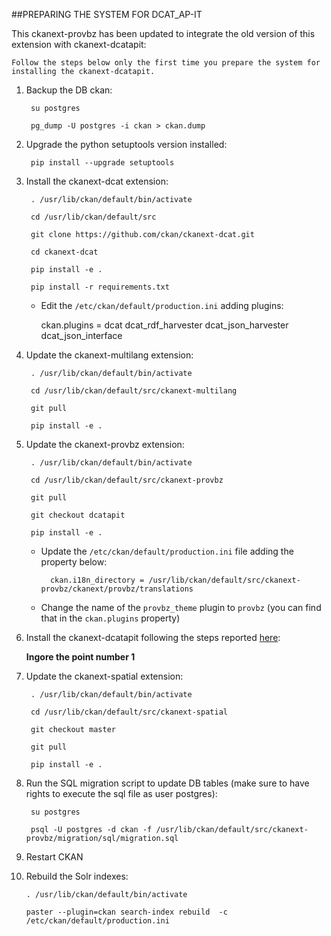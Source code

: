 
##PREPARING THE SYSTEM FOR DCAT_AP-IT

This ckanext-provbz has been updated to integrate the old version of this extension with ckanext-dcatapit:

	Follow the steps below only the first time you prepare the system for installing the ckanext-dcatapit.

1. Backup the DB ckan:
	
		su postgres

		pg_dump -U postgres -i ckan > ckan.dump
		
2. Upgrade the python setuptools version installed:

		pip install --upgrade setuptools

3. Install the ckanext-dcat extension:

		. /usr/lib/ckan/default/bin/activate

		cd /usr/lib/ckan/default/src

		git clone https://github.com/ckan/ckanext-dcat.git

		cd ckanext-dcat

		pip install -e .

		pip install -r requirements.txt
		
	- Edit the `/etc/ckan/default/production.ini` adding plugins:
	
		ckan.plugins = dcat dcat_rdf_harvester dcat_json_harvester dcat_json_interface

4. Update the ckanext-multilang extension:

		. /usr/lib/ckan/default/bin/activate

		cd /usr/lib/ckan/default/src/ckanext-multilang

		git pull 

		pip install -e .
		
5. Update the ckanext-provbz extension:

		. /usr/lib/ckan/default/bin/activate

		cd /usr/lib/ckan/default/src/ckanext-provbz

		git pull 

		git checkout dcatapit

		pip install -e .
	
	- Update the `/etc/ckan/default/production.ini` file adding the property below:
	
			ckan.i18n_directory = /usr/lib/ckan/default/src/ckanext-provbz/ckanext/provbz/translations
			
	- Change the name of the `provbz_theme` plugin to `provbz` (you can find that in the `ckan.plugins` property)
	
6. Install the ckanext-dcatapit following the steps reported [here](https://github.com/geosolutions-it/ckanext-dcatapit#installation):

	**Ingore the point number 1**
		
7. Update the ckanext-spatial extension:

		. /usr/lib/ckan/default/bin/activate

		cd /usr/lib/ckan/default/src/ckanext-spatial

		git checkout master

		git pull 

		pip install -e .
		
8. Run the SQL migration script to update DB tables (make sure to have rights to execute the sql file as user postgres):

		su postgres

		psql -U postgres -d ckan -f /usr/lib/ckan/default/src/ckanext-provbz/migration/sql/migration.sql
	
9. Restart CKAN

10. Rebuild the Solr indexes:

		. /usr/lib/ckan/default/bin/activate

		paster --plugin=ckan search-index rebuild  -c /etc/ckan/default/production.ini
